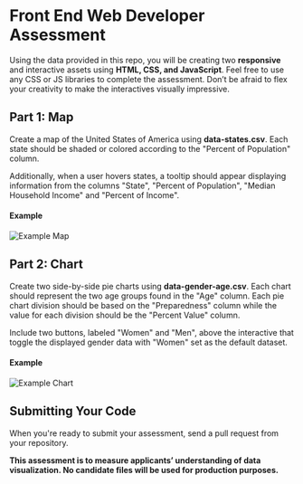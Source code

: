 # Front End Web Developer Assessment

Using the data provided in this repo, you will be creating two **responsive** and interactive assets using **HTML, CSS, and JavaScript**. Feel free to use any CSS or JS libraries to complete the assessment. Don’t be afraid to flex your creativity to make the interactives visually impressive. 

## Part 1: Map
Create a map of the United States of America using **data-states.csv**. Each state should be shaded or colored according to the "Percent of Population" column. 

Additionally, when a user hovers states, a tooltip should appear displaying information from the columns "State", "Percent of Population", "Median Household Income" and "Percent of Income".

#### Example
![Example Map](https://api.frac.tl/cdn/images/example-map.png)

## Part 2: Chart
Create two side-by-side pie charts using **data-gender-age.csv**. Each chart should represent the two age groups found in the "Age" column. Each pie chart division should be based on the "Preparedness" column while the value for each division should be the "Percent Value" column.

Include two buttons, labeled "Women" and "Men", above the interactive that toggle the displayed gender data with "Women" set as the default dataset. 

#### Example
![Example Chart](https://api.frac.tl/cdn/images/example-chart.png)

## Submitting Your Code
When you're ready to submit your assessment, send a pull request from your repository.


**This assessment is to measure applicants’ understanding of data visualization. No candidate files will be used for production purposes.**
